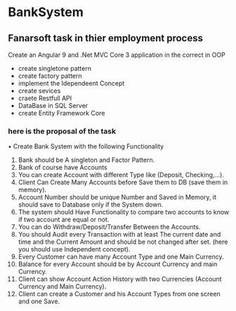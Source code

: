 # BankSystem
## Fanarsoft task in thier employment process 
Create an Angular 9 and .Net MVC Core 3 application in the correct in OOP

- create singletone pattern
- create factory pattern 
- implement the Idependeent Concept
- create sevices
- craete Restfull API
- DataBase in SQL Server 
- create Entity Framework Core


### here is the proposal of the task

•	Create Bank System with the following Functionality 
1.	Bank should be A singleton and Factor Pattern.
2.	Bank of course have Accounts
3.	You can create Account with different Type like (Deposit, Checking,…).
4.	Client Can Create Many Accounts before Save them to DB (save them in memory).
5.	Account Number should be unique Number and Saved in Memory, it should save to Database only if the System down.
6.	The system should Have Functionality to compare two accounts to know if two account are equal or not.
7.	You can do Withdraw/Deposit/Transfer Between the Accounts.
8.	You should Audit every Transaction with at least The current date and time and the Current Amount and should be not changed after set. (here you should use Independent concept).
9.	Every Customer can have many Account Type and one Main Currency.
10.	Balance for every Account should be by Account Currency and main Currency.
11.	Client can show Account Action History with two Currencies (Account Currency and Main Currency).
12.	Client can create a Customer and his Account Types from one screen and one Save.


